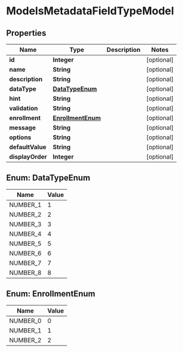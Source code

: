 

# ModelsMetadataFieldTypeModel


## Properties

| Name | Type | Description | Notes |
|------------ | ------------- | ------------- | -------------|
|**id** | **Integer** |  |  [optional] |
|**name** | **String** |  |  [optional] |
|**description** | **String** |  |  [optional] |
|**dataType** | [**DataTypeEnum**](#DataTypeEnum) |  |  [optional] |
|**hint** | **String** |  |  [optional] |
|**validation** | **String** |  |  [optional] |
|**enrollment** | [**EnrollmentEnum**](#EnrollmentEnum) |  |  [optional] |
|**message** | **String** |  |  [optional] |
|**options** | **String** |  |  [optional] |
|**defaultValue** | **String** |  |  [optional] |
|**displayOrder** | **Integer** |  |  [optional] |



## Enum: DataTypeEnum

| Name | Value |
|---- | -----|
| NUMBER_1 | 1 |
| NUMBER_2 | 2 |
| NUMBER_3 | 3 |
| NUMBER_4 | 4 |
| NUMBER_5 | 5 |
| NUMBER_6 | 6 |
| NUMBER_7 | 7 |
| NUMBER_8 | 8 |



## Enum: EnrollmentEnum

| Name | Value |
|---- | -----|
| NUMBER_0 | 0 |
| NUMBER_1 | 1 |
| NUMBER_2 | 2 |



